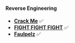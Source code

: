 #### Reverse Engineering
- [**Crack Me**](./crackme/) ✅
- [**FIGHT FIGHT FIGHT**](./fightfightfight/) ✅
- [**Faulpelz**](./faulpelz/) ✅
